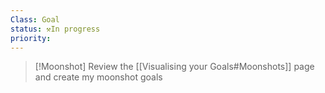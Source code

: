 ```yaml
---
Class: Goal
status: ⚒️In progress
priority: 
---
```



>[!Moonshot] 
>Review the [[Visualising your Goals#Moonshots]] page and create my moonshot goals


